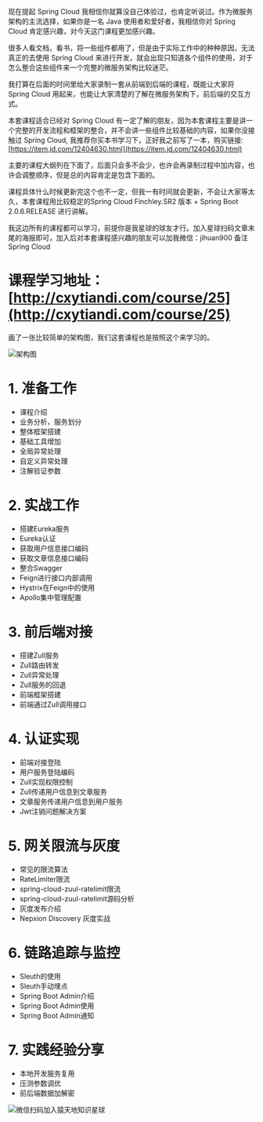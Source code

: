 现在提起 Spring Cloud 我相信你就算没自己体验过，也肯定听说过。作为微服务架构的主流选择，如果你是一名 Java 使用者和爱好者，我相信你对 Spring Cloud 肯定感兴趣，对今天这门课程更加感兴趣。

很多人看文档，看书，将一些组件都用了，但是由于实际工作中的种种原因，无法真正的去使用 Spring Cloud 来进行开发，就会出现只知道各个组件的使用，对于怎么整合这些组件来一个完整的微服务架构比较迷茫。

我打算在后面的时间里给大家录制一套从前端到后端的课程，既能让大家将 Spring Cloud 用起来，也能让大家清楚的了解在微服务架构下，前后端的交互方式。

本套课程适合已经对 Spring Cloud 有一定了解的朋友，因为本套课程主要是讲一个完整的开发流程和框架的整合，并不会讲一些组件比较基础的内容，如果你没接触过 Spring Cloud, 我推荐你买本书学习下，正好我之前写了一本，购买链接: [https://item.jd.com/12404630.html](https://item.jd.com/12404630.html)

主要的课程大纲列在下面了，后面只会多不会少，也许会再录制过程中加内容，也许会调整顺序，但是总的内容肯定是包含下面的。

课程具体什么时候更新完这个也不一定，但我一有时间就会更新，不会让大家等太久，本套课程用比较稳定的Spring Cloud Finchley.SR2 版本 + Spring Boot 2.0.6.RELEASE 进行讲解。

我这边所有的课程都可以学习，前提你是我星球的球友才行。加入星球扫码文章末尾的海报即可，加入后对本套课程感兴趣的朋友可以加我微信：jihuan900 备注 Spring Cloud

# 课程学习地址：[http://cxytiandi.com/course/25](http://cxytiandi.com/course/25)

画了一张比较简单的架构图，我们这套课程也是按照这个来学习的。

![架构图](https://upload-images.jianshu.io/upload_images/2685774-cce4a4dcd87d222c.png?imageMogr2/auto-orient/strip%7CimageView2/2/w/1240)


# 1. 准备工作

- 课程介绍
- 业务分析，服务划分
- 整体框架搭建
- 基础工具增加
- 全局异常处理
- 自定义异常处理
- 注解验证参数

# 2. 实战工作
- 搭建Eureka服务
- Eureka认证
- 获取用户信息接口编码
- 获取文章信息接口编码
- 整合Swagger
- Feign进行接口内部调用
- Hystrix在Feign中的使用
- Apollo集中管理配置

# 3. 前后端对接
- 搭建Zull服务
- Zull路由转发
- Zull异常处理
- Zull服务的回退
- 前端框架搭建
- 前端通过Zull调用接口

# 4. 认证实现
- 前端对接登陆
- 用户服务登陆编码
- Zull实现权限控制
- Zull传递用户信息到文章服务
- 文章服务传递用户信息到用户服务
- Jwt注销问题解决方案

# 5. 网关限流与灰度
- 常见的限流算法
- RateLimiter限流
- spring-cloud-zuul-ratelimit限流
- spring-cloud-zuul-ratelimit源码分析
- 灰度发布介绍
- Nepxion Discovery 灰度实战

# 6. 链路追踪与监控
- Sleuth的使用
- Sleuth手动埋点
- Spring Boot Admin介绍
- Spring Boot Admin使用
- Spring Boot Admin通知

# 7. 实践经验分享
- 本地开发服务复用
- 压测参数调优
- 前后端数据加解密

![微信扫码加入猿天地知识星球](https://upload-images.jianshu.io/upload_images/2685774-b11318670c1457fa.jpeg?imageMogr2/auto-orient/strip%7CimageView2/2/w/1240)
